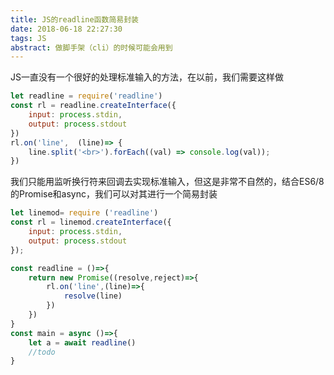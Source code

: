 ```yaml
---
title: JS的readline函数简易封装
date: 2018-06-18 22:27:30
tags: JS
abstract: 做脚手架（cli）的时候可能会用到
---
```

JS一直没有一个很好的处理标准输入的方法，在以前，我们需要这样做

```js
let readline = require('readline')
const rl = readline.createInterface({
    input: process.stdin,
    output: process.stdout
})
rl.on('line',  (line)=> {
    line.split('<br>').forEach((val) => console.log(val));
})
```
我们只能用监听换行符来回调去实现标准输入，但这是非常不自然的，结合ES6/8的Promise和async，我们可以对其进行一个简易封装
```js
let linemod= require ('readline')
const rl = linemod.createInterface({
    input: process.stdin,
    output: process.stdout
});

const readline = ()=>{
    return new Promise((resolve,reject)=>{
        rl.on('line',(line)=>{
            resolve(line)
        })
    })
}
const main = async ()=>{
    let a = await readline()
    //todo
}
```